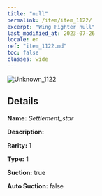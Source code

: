 ```yaml
---
title: "null"
permalink: /item/item_1122/
excerpt: "Wing Fighter null"
last_modified_at: 2023-07-26
locale: en
ref: "item_1122.md"
toc: false
classes: wide
---
```



 ![Unknown_1122](/images/item/Settlement_star_p.png)



## Details

 **Name:** *Settlement_star* 

 **Description:** 

 **Rarity:** 1 

 **Type:** 1 

 **Suction:** true 

 **Auto Suction:** false 


